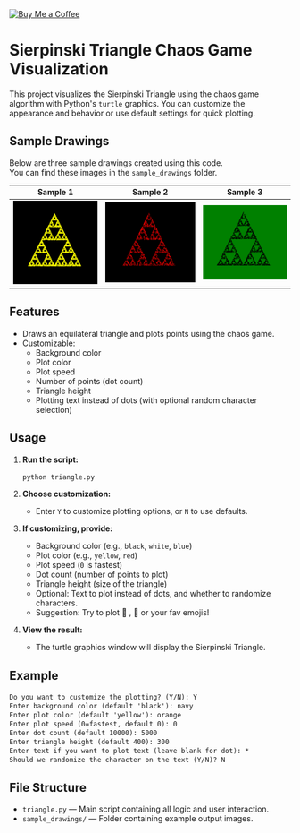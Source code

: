 <a href="https://coff.ee/jncel">
  <img src="https://cdn.buymeacoffee.com/buttons/v2/default-yellow.png" width="170" height="" alt="Buy Me a Coffee">
</a>

# Sierpinski Triangle Chaos Game Visualization

This project visualizes the Sierpinski Triangle using the chaos game algorithm with Python's `turtle` graphics. You can customize the appearance and behavior or use default settings for quick plotting.

## Sample Drawings

Below are three sample drawings created using this code.  
You can find these images in the `sample_drawings` folder.

| Sample 1                                  | Sample 2                                  | Sample 3                                  |
| ----------------------------------------- | ----------------------------------------- | ----------------------------------------- |
| ![Sample 1](sample_drawings/drawing1.png) | ![Sample 2](sample_drawings/drawing2.png) | ![Sample 3](sample_drawings/drawing3.png) |

## Features

- Draws an equilateral triangle and plots points using the chaos game.
- Customizable:
  - Background color
  - Plot color
  - Plot speed
  - Number of points (dot count)
  - Triangle height
  - Plotting text instead of dots (with optional random character selection)

## Usage

1. **Run the script:**

   ```sh
   python triangle.py
   ```

2. **Choose customization:**

   - Enter `Y` to customize plotting options, or `N` to use defaults.

3. **If customizing, provide:**

   - Background color (e.g., `black`, `white`, `blue`)
   - Plot color (e.g., `yellow`, `red`)
   - Plot speed (`0` is fastest)
   - Dot count (number of points to plot)
   - Triangle height (size of the triangle)
   - Optional: Text to plot instead of dots, and whether to randomize characters.
   - Suggestion: Try to plot 💫 , 🌟 or your fav emojis!

4. **View the result:**
   - The turtle graphics window will display the Sierpinski Triangle.

## Example

```
Do you want to customize the plotting? (Y/N): Y
Enter background color (default 'black'): navy
Enter plot color (default 'yellow'): orange
Enter plot speed (0=fastest, default 0): 0
Enter dot count (default 10000): 5000
Enter triangle height (default 400): 300
Enter text if you want to plot text (leave blank for dot): *
Should we randomize the character on the text (Y/N)? N
```

## File Structure

- `triangle.py` — Main script containing all logic and user interaction.
- `sample_drawings/` — Folder containing example output images.
